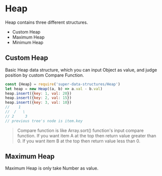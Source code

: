 # Heap
Heap contains three different structures.
- Custom Heap
- Maximum Heap 
- Minimum Heap

## Custom Heap
Basic Heap data structure, which you can input Object as value, and judge position by custom Compare Function.
 ```javascript
const {Heap} = require('super-data-structures/Heap')
let heap = new Heap((a, b) => a.val - b.val)
heap.insert({key: 1, val: 20})
heap.insert({key: 2, val: 15})
heap.insert({key: 3, val: 10})
//    1
//  /   \
// 2     3
// previous tree's node is item.key
```
> Compare function is like Array.sort() function's input compare function.
> If you want item A at the top then return value greater than 0.
> If you want item B at the top then return value less than 0.

## Maximum Heap
Maximum Heap is only take Number as value.
